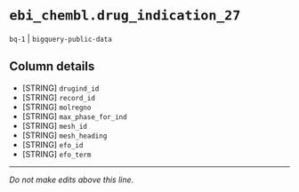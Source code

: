 # `ebi_chembl.drug_indication_27`
`bq-1` | `bigquery-public-data`

## Column details
* [STRING]    `drugind_id`
* [STRING]    `record_id`
* [STRING]    `molregno`
* [STRING]    `max_phase_for_ind`
* [STRING]    `mesh_id`
* [STRING]    `mesh_heading`
* [STRING]    `efo_id`
* [STRING]    `efo_term`

-------------------------------------------------------------------------------
*Do not make edits above this line.*
